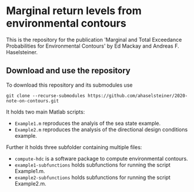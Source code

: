 # Marginal return levels from environmental contours

This is the repository for the publication 'Marginal and Total Exceedance 
Probabilities for Environmental Contours' by Ed Mackay and Andreas F. 
Haselsteiner.

## Download and use the repository
To download this repository and its submodules use
```console
git clone --recurse-submodules https://github.com/ahaselsteiner/2020-note-on-contours.git
```

It holds two main Matlab scripts:
* `Example1.m` reproduces the analyis of the sea state example.
* `Example2.m` reproduces the analysis of the directional design conditions example.

Further it holds three subfolder containing multiple files:
* `compute-hdc` is a software package to compute environmental contours.
* `example1-subfunctions` holds subfunctions for running the script Example1.m.
* `example2-subfunctions` holds subfunctions for running the script Example2.m.
